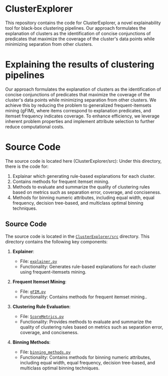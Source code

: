# ClusterExplorer
This repository contains the code for ClusterExplorer, a novel explainability tool for black-box clustering pipelines. Our approach formulates the explanation of clusters as the identification of concise conjunctions of predicates that maximize the coverage of the cluster's data points while minimizing separation from other clusters.

# Explaining the results of clustering pipelines
Our approach formulates the explanation of clusters as the identification of concise conjunctions of predicates that maximize the coverage of the cluster's data points while minimizing separation from other clusters. We achieve this by reducing the problem to generalized frequent-itemsets mining (gFIM), where items correspond to explanation predicates, and itemset frequency indicates coverage. To enhance efficiency, we leverage inherent problem properties and implement attribute selection to further reduce computational costs.

# Source Code
The source code is located here (ClusterExplorer/src):
 Under this directory, there is the code for:
 1. Explainar which generating rule-based explanations for each cluster.
 2. Contains methods for frequent itemset mining.
 3. Methods to evaluate and summarize the quality of clustering rules based on metrics such as separation error, coverage, and conciseness.
 4. Methods for binning numeric attributes, including equal width, equal frequency, decision tree-based, and multiclass optimal binning techniques.

## Source Code
The source code is located in the [`ClusterExplorer/src`](https://github.com/sarieltutay/ClusterExplorer/blob/main/src) directory. This directory contains the following key components:

1. **Explainer**:
   - File: [`explainer.py`](https://github.com/sarieltutay/ClusterExplorer/blob/main/src/explainer.py)
   - Functionality: Generates rule-based explanations for each cluster using frequent-itemsets mining.

2. **Frequent Itemset Mining**:
   - File: [`gFIM.py`](https://github.com/sarieltutay/ClusterExplorer/blob/main/src/gFIM.py)
   - Functionality: Contains methods for frequent itemset mining..

3. **Clustering Rule Evaluation**:
   - File: [`ScoreMetrics.py`](https://github.com/yourusername/ClusterExplorer/blob/main/src/ScoreMetrics.py)
   - Functionality: Provides methods to evaluate and summarize the quality of clustering rules based on metrics such as separation error, coverage, and conciseness.

4. **Binning Methods**:
   - File: [`binning_methods.py`](https://github.com/yourusername/ClusterExplorer/blob/main/src/binning_methods.py)
   - Functionality: Contains methods for binning numeric attributes, including equal width, equal frequency, decision tree-based, and multiclass optimal binning techniques.



